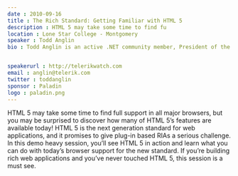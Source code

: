 ```yaml
---
date : 2010-09-16
title : The Rich Standard: Getting Familiar with HTML 5   
description : HTML 5 may take some time to find fu
location : Lone Star College - Montgomery
speaker : Todd Anglin
bio : Todd Anglin is an active .NET community member, President of the North Houston .NET User Group, an O’Reilly author, Microsoft MVP and Telerik's Chief Evangelist. At Telerik, Todd is responsible for educating Telerik's global community of developers and helping ensure Telerik's products serve the needs of .NET developers around the world. In the general .NET community, Todd is an active author and speaker, focusing primarily on ASP.NET and Silverlight. You can find him online at http://telerikwatch.com. 

speakerurl : http://telerikwatch.com
email : anglin@telerik.com
twitter : toddanglin
sponsor : Paladin
logo : paladin.png
---
```

HTML 5 may take some time to find full support in all major browsers, but you may be surprised to discover how many of HTML 5’s features are available today! HTML 5 is the next generation standard for web applications, and it promises to give plug-in based RIAs a serious challenge. In this demo heavy session, you’ll see HTML 5 in action and learn what you can do with today’s browser support for the new standard. If you’re building rich web applications and you’ve never touched HTML 5, this session is a must see. 

